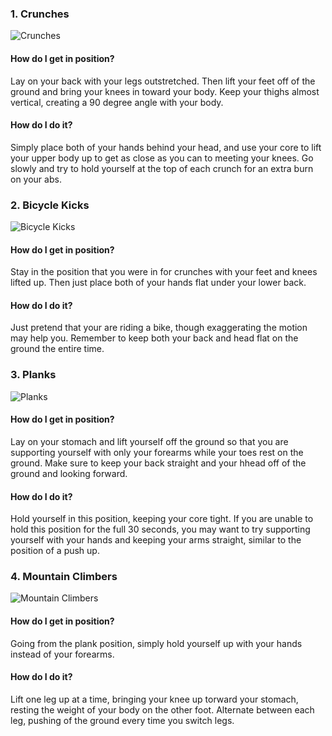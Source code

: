 ### 1. Crunches

![Crunches](https://thumbs.gfycat.com/GrandNeedyAidi-max-14mb.gif)

#### How do I get in position?

Lay on your back with your legs outstretched. Then lift your feet off of the ground and bring your knees in toward your body. Keep your thighs almost vertical, creating a 90 degree angle with your body.

#### How do I do it?

Simply place both of your hands behind your head, and use your core to lift your upper body up to get as close as you can to meeting your knees. Go slowly and try to hold yourself at the top of each crunch for an extra burn on your abs.

### 2. Bicycle Kicks

![Bicycle Kicks](https://i.pinimg.com/originals/b5/e3/4e/b5e34ef5438ca2c9bc2f1c2bf0c7ed33.gif)

#### How do I get in position?

Stay in the position that you were in for crunches with your feet and knees lifted up. Then just place both of your hands flat under your lower back.

#### How do I do it?

Just pretend that your are riding a bike, though exaggerating the motion may help you. Remember to keep both your back and head flat on the ground the entire time.

### 3. Planks

![Planks](https://imagesvc.meredithcorp.io/v3/mm/image?url=https%3A%2F%2Fstatic.onecms.io%2Fwp-content%2Fuploads%2Fsites%2F35%2F2020%2F02%2Flow-plank-hold.jpg)

#### How do I get in position?

Lay on your stomach and lift yourself off the ground so that you are supporting yourself with only your forearms while your toes rest on the ground. Make sure to keep your back straight and your hhead off of the ground and looking forward.

#### How do I do it?

Hold yourself in this position, keeping your core tight. If you are unable to hold this position for the full 30 seconds, you may want to try supporting yourself with your hands and keeping your arms straight, similar to the position of a push up.

### 4. Mountain Climbers

![Mountain Climbers](https://i.pinimg.com/originals/7c/55/66/7c5566e3f3cf96715a0846852eed0439.gif)

#### How do I get in position?

Going from the plank position, simply hold yourself up with your hands instead of your forearms.

#### How do I do it?

Lift one leg up at a time, bringing your knee up torward your stomach, resting the weight of your body on the other foot. Alternate between each leg, pushing of the ground every time you switch legs.
